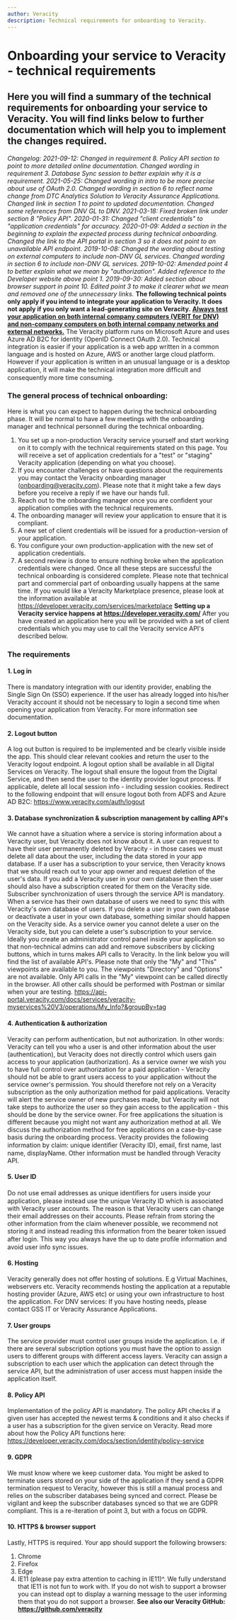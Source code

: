 ```yaml
---
author: Veracity
description: Technical requirements for onboarding to Veracity.
---
```


# Onboarding your service to Veracity - technical requirements
## Here you will find a summary of the technical requirements for onboarding your service to Veracity. You will find links below to further documentation which will help you to implement the changes required.
*Changelog:*
*2021-09-12: Changed in requirement 8. Policy API section to point to more detailed online documentation. Changed wording in requirement 3. Database Sync session to better explain why it is a requirement.*
*2021-05-25: Changed wording in intro to be more precise about use of OAuth 2.0. Changed wording in section 6 to reflect name change from DTC Analytics Solution to Veracity Assurance Applications. Changed link in section 1 to point to updated documentation. Changed some references from DNV GL to DNV.*
*2021-03-18: Fixed broken link under section 8 "Policy API".*
*2020-01-31: Changed "client credentials" to "application credentials" for accuracy.*
*2020-01-09: Added a section in the beginning to explain the expected process during technical onboarding. Changed the link to the API portal in section 3 so it does not point to an unavailable API endpoint.*
*2019-10-08: Changed the wording about testing on external computers to include non-DNV GL services. Changed wording in section 6 to include non-DNV GL services.*
*2019-10-02: Amended point 4 to better explain what we mean by "authorization". Added reference to the Developer website above point 1.*
*2019-09-30: Added section about browser support in point 10. Edited point 3 to make it clearer what we mean and removed one of the unnecessary links.*
**The following technical points only apply if you intend to integrate your application to Veracity. It does not apply if you only want a lead-generating site on Veracity.**
**<u>Always test your application on both internal company computers (VERIT for DNV) and non-company computers on both internal company networks and external networks.</u>**
The Veracity platform runs on Microsoft Azure and uses Azure AD B2C for identity (OpenID Connect OAuth 2.0). Technical integration is easier if your application is a web app written in a common language and is hosted on Azure, AWS or another large cloud platform. However if your application is written in an unusual language or is a desktop application, it will make the technical integration more difﬁcult and consequently more time consuming.
### The general process of technical onboarding:
Here is what you can expect to happen during the technical onboarding phase.
It will be normal to have a few meetings with the onboarding manager and technical personnell during the technical onboarding.
1. You set up a non-production Veracity service yourself and start working on it to comply with the technical requirements stated on this page. You will receive a set of application credentials for a "test" or "staging" Veracity application (depending on what you choose).
2. If you encounter challenges or have questions about the requirements you may contact the Veracity onboarding manager (onboarding@veracity.com). Please note that it might take a few days before you receive a reply if we have our hands full.
3. Reach out to the onboarding manager once you are confident your application complies with the technical requirements.
4. The onboarding manager will review your application to ensure that it is compliant.
5. A new set of client credentials will be issued for a production-version of your application.
6. You configure your own production-application with the new set of application credentials.
7. A second review is done to ensure nothing broke when the application credentials were changed.
Once all these steps are successful the technical onboarding is considered complete.
Please note that technical part and commercial part of onboarding usually happens at the same time.
If you would like a Veracity Marketplace presence, please look at the information available at https://developer.veracity.com/services/marketplace
**Setting up a Veracity service happens at https://developer.veracity.com/**
After you have created an application here you will be provided with a set of client credentials which you may use to call the Veracity service API's described below.
### The requirements
#### 1. Log in
There is mandatory integration with our identity provider, enabling the Single Sign On (SSO) experience. If the user has already logged into his/her Veracity account it should not be necessary to login a second time when opening your application from Veracity. For more information see documentation.
#### 2. Logout button
A log out button is required to be implemented and be clearly visible inside the app. This should clear relevant cookies and return the user to the Veracity logout endpoint. A logout option shall be available in all Digital Services on Veracity. The logout shall ensure the logout from the Digital Service, and then send the user to the identity provider logout process. If applicable, delete all local session info - including session cookies. Redirect to the following endpoint that will ensure logout both from ADFS and Azure AD B2C: https://www.veracity.com/auth/logout
#### 3. Database synchronization & subscription management by calling API's
We cannot have a situation where a service is storing information about a Veracity user, but Veracity does not know about it. A user can request to have their user permanently deleted by Veracity - in those cases we must delete all data about the user, including the data stored in your app database. If a user has a subscription to your service, then Veracity knows that we should reach out to your app owner and request deletion of the user's data.
If you add a Veracity user in your own database then the user should also have a subscription created for them on the Veracity side. Subscriber synchronization of users through the service API is mandatory. When a service has their own database of users we need to sync this with Veracity's own database of users. If you delete a user in your own database or deactivate a user in your own database, something similar should happen on the Veracity side.
As a service owner you cannot delete a user on the Veracity side, but you can delete a user's subscription to your service. Ideally you create an administrator control panel inside your application so that non-technical admins can add and remove subscribers by clicking buttons, which in turns makes API calls to Veracity.
In the link below you will find the list of available API's. Please note that only the "My" and "This" viewpoints are available to you. The viewpoints "Directory" and "Options" are not available. Only API calls in the "My" viewpoint can be called directly in the browser. All other calls should be performed with Postman or similar when your are testing.
https://api-portal.veracity.com/docs/services/veracity-myservices%20V3/operations/My_Info?&groupBy=tag
#### 4. Authentication & authorization
Veracity can perform authentication, but not authorization. In other words: Veracity can tell you who a user is and other information about the user (authentication), but Veracity does not directly control which users gain access to your application (authorization).
As a service owner we wish you to have full control over authorization for a paid application - Veracity should not be able to grant users access to your application without the service owner's permission. You should therefore not rely on a Veracity subscription as the only authorization method for paid applications. Veracity will alert the service owner of new purchases made, but Veracity will not take steps to authorize the user so they gain access to the application - this should be done by the service owner.
For free applications the situation is different because you might not want any authorization method at all. We discuss the authorization method for free applications on a case-by-case basis during the onboarding process.
Veracity provides the following information by claim: unique identiﬁer (Veracity ID), email, ﬁrst name, last name, displayName. Other information must be handled through Veracity API.
#### 5. User ID
Do not use email addresses as unique identiﬁers for users inside your application, please instead use the unique Veracity ID which is associated with Veracity user accounts. The reason is that Veracity users can change their email addresses on their accounts. Please refrain from storing the other information from the claim whenever possible, we recommend not storing it and instead reading this information from the bearer token issued after login. This way you always have the up to date proﬁle information and avoid user info sync issues.
#### 6. Hosting
Veracity generally does not offer hosting of solutions. E.g Virtual Machines, webservers etc.
Veracity recommends hosting the application at a reputable hosting provider (Azure, AWS etc) or using your own infrastructure to host the application.
For DNV services: If you have hosting needs, please contact GSS IT or Veracity Assurance Applications.
#### 7. User groups
The service provider must control user groups inside the application. I.e. if there are several subscription options you must have the option to assign users to different groups with different access layers. Veracity can assign a subscription to each user which the application can detect through the service API, but the administration of user access must happen inside the application itself.
#### 8. Policy API
Implementation of the policy API is mandatory. The policy API checks if a given user has accepted the newest terms & conditions and it also checks if a user has a subscription for the given service on Veracity.
Read more about how the Policy API functions here:
https://developer.veracity.com/docs/section/identity/policy-service
#### 9. GDPR
We must know where we keep customer data. You might be asked to terminate users stored on your side of the application if they send a GDPR termination request to Veracity, however this is still a manual process and relies on the subscriber databases being synced and correct. Please be vigilant and keep the subscriber databases synced so that we are GDPR compliant. This is a re-iteration of point 3, but with a focus on GDPR.
#### 10. HTTPS & browser support
Lastly, HTTPS is required.
Your app should support the following browsers:
1. Chrome
2. Firefox
3. Edge
4. IE11 (please pay extra attention to caching in IE11)^.
We fully understand that IE11 is not fun to work with. If you do not wish to support a browser you can instead opt to display a warning message to the user informing them that you do not support a browser.
**See also our Veracity GitHub: https://github.com/veracity**
